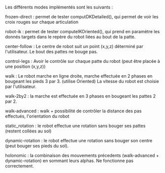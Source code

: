 Les différents modes implémentés sont les suivants :

frozen-direct : permet de tester computDKDetailed(), qui permet de voir les croix rouges sur chaque articulation

robot-ik : permet de tester computeIKOriented(), qui prend en paramètre les donnés targets dans le repère du robot liées au bout de la patte.

center-follow : Le centre de robot suit un point (x,y,z) déterminé par l'utilisateur. Le bout des pattes ne bouge pas.

control-legs : Avoir le contrôle sur chaque patte du robot (peut être placée à une position (x,y,z))

walk : Le robot marche en ligne droite, marche effectuée en 2 phases en bougeant les pieds 3 par 3. (utilise Oriented) La vitesse du robot est choisie par l'utilisateur.

walk-2by2 : la marche est effectuée en 3 phases en bougeant les pattes  2 par 2.

walk-advanced : walk + possibilité de contrôler la distance des pas effectués, l'orientation du robot

static_rotation : le robot effectue une rotation sans bouger ses pattes (restent collées au sol)

dynamic-rotation : le robot effectue une rotation sans bouger son centre (peut bouger ses pieds du sol). 

holonomic : la combinaison des mouvements précedents (walk-advanced + dynamic-rotation) en sommant leurs alphas. Ne fonctionne pas correctement. 
